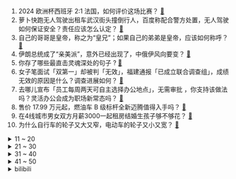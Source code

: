 1. 2024 欧洲杯西班牙 2:1 法国，如何评价这场比赛？ [:link:](https://www.zhihu.com/question/661057142)
2. 萝卜快跑无人驾驶出租车武汉街头撞倒行人，百度称配合警方处置，无人驾驶如何保证安全？责任应该怎么认定？ [:link:](https://www.zhihu.com/question/661156013)
3. 自己的哥哥是皇帝，称之为“皇兄”；如果自己的弟弟是皇帝，应该如何称呼？ [:link:](https://www.zhihu.com/question/661057913)
4. 伊朗总统成了“亲美派”，意外已经出现了，中俄伊风向要变？ [:link:](https://www.zhihu.com/question/661135986)
5. 你存了哪些最直击灵魂深处的句子 ? [:link:](https://www.zhihu.com/question/661001780)
6. 女子笔面试「双第一」却被判「无效」，福建通报「已成立联合调查组」，成绩无效的原因是什么？调查进展如何？ [:link:](https://www.zhihu.com/question/661029623)
7. 去哪儿宣布「员工每周两天可自主选择办公地点」，无需审批 ，你支持该做法吗？灵活办公会成为职场新常态吗？ [:link:](https://www.zhihu.com/question/661139283)
8. 售价 17.99 万元起，燃油车 B 级标杆全新迈腾值得入手吗？ [:link:](https://www.zhihu.com/question/661173308)
9. 在4线城市男女双方月薪3000一起租房结婚生孩子够不够花？ [:link:](https://www.zhihu.com/question/660970531)
10. 为什么自行车的轮子又大又窄，电动车的轮子又小又宽？ [:link:](https://www.zhihu.com/question/657427157)
<details>
<summary>11 ~ 20</summary>

11. 外国小伙忘拔电动车钥匙，一天后车仍在原地，直呼在中国太幸福了，你有类似经历吗？安全环境对生活有多重要？ [:link:](https://www.zhihu.com/question/661035909)
12. 7月4日钓鱼网红翠翠在城市泄洪渠溺亡，钓鱼真的必须会游泳么？ [:link:](https://www.zhihu.com/question/660925913)
13. 为什么白银越来越稀有而价格却这么低？ [:link:](https://www.zhihu.com/question/56864369)
14. 前 iG 名宿孙亚龙开团 LPL 教练，为什么近些年 LPL 教练们的 BP 策略频频被观众质疑价值？ [:link:](https://www.zhihu.com/question/661069465)
15. 在网上和人争论是不是十分愚蠢？ [:link:](https://www.zhihu.com/question/511104487)
16. 我不想过分奉承同事，但又想与他们拉近距离，有哪些更自然的方式？ [:link:](https://www.zhihu.com/question/660814398)
17. 男士比较认可的剃须刀品牌的前三名有哪些？ [:link:](https://www.zhihu.com/question/603809184)
18. 第十届应氏杯半决赛柯洁1：2不敌一力辽，止步四强，如何评价本次比赛双方的发挥？ [:link:](https://www.zhihu.com/question/661136473)
19. 南宋和南明谁的灭亡更让人唏嘘？ [:link:](https://www.zhihu.com/question/660660292)
20. 凡尔赛文学、精装朋友圈等被热议，虚荣背后的心理机制是什么？ [:link:](https://www.zhihu.com/question/660489085)
</details>
<details>
<summary>21 ~ 30</summary>

21. 如何看待华为 Mate  60 系列全版本销量超千万，具有哪些标志性的意义？ [:link:](https://www.zhihu.com/question/661143392)
22. 为何一战二战，意大利都倒戈背刺德国？ [:link:](https://www.zhihu.com/question/512941131)
23. 准高三在家一天只能学五个小时怎么办？ [:link:](https://www.zhihu.com/question/661078506)
24. 你这一生，最晚明白的道理是什么？ [:link:](https://www.zhihu.com/question/661028667)
25. 西班牙对阵法国，你更看好哪队杀入决赛？ [:link:](https://www.zhihu.com/question/661002165)
26. 现实生活中遇到类似《大明王朝1566》里严世蕃那种人该怎样battle？ [:link:](https://www.zhihu.com/question/660926443)
27. 饿瘦和运动瘦的区别是什么？ [:link:](https://www.zhihu.com/question/660795562)
28. 如果长期不健身，肌肉会退化到健身前的水平吗？ [:link:](https://www.zhihu.com/question/652381347)
29. 吐蕃帝国为什么不灭掉唐朝？ [:link:](https://www.zhihu.com/question/659243457)
30. 融资融券佣金比例是多少呢？证券公司都一样吗？ [:link:](https://www.zhihu.com/question/410228679)
</details>
<details>
<summary>31 ~ 40</summary>

31. 老爵爷谈 C 罗是否还能参加世界杯，称「再获得一两个冠军对他来说已经没有太大意义」，如何看他这评价？ [:link:](https://www.zhihu.com/question/660844192)
32. 你超级疲惫的时候， 最喜欢听的句子有哪些 ? [:link:](https://www.zhihu.com/question/661086008)
33. 我朋友的妈妈坚持让孩子上专科而不是复读，为什么？ [:link:](https://www.zhihu.com/question/661083062)
34. T1 中单选手 Faker 获得石油杯 FMVP，如何评价该选手在本次赛事中的表现？ [:link:](https://www.zhihu.com/question/661029107)
35. 民办学校有可能办出具备一本 / 985 / 211 / 双一流实力的高校吗？ [:link:](https://www.zhihu.com/question/661024154)
36. 大一新生，学计算机是买轻薄本还是游戏本? [:link:](https://www.zhihu.com/question/659669252)
37. 《绝区零》看板娘「安比」是失忆的状态，她的真实身份会是什么呢？ [:link:](https://www.zhihu.com/question/661061266)
38. 坚持在芯片行业卷还是回河南？ [:link:](https://www.zhihu.com/question/660890911)
39. 如何从浅入深理解 Transformer？ [:link:](https://www.zhihu.com/question/471328838)
40. 为什么有了CPU，还要研究GPU？ [:link:](https://www.zhihu.com/question/660424819)
</details>
<details>
<summary>41 ~ 50</summary>

41. 在中国古代有哪些著名的交通线？ [:link:](https://www.zhihu.com/question/659662103)
42. 有哪些绿色食物，让你感受到了夏日的清凉？ [:link:](https://www.zhihu.com/question/658257702)
43. 现在创业有什么项目可以做起来? [:link:](https://www.zhihu.com/question/660546174)
44. 突然想在下半年去跑个半马，我跑步没啥水平，我现在该怎么做才能在下半年完赛半马？ [:link:](https://www.zhihu.com/question/660843991)
45. 同样是大女主复仇爽剧，为何《墨雨云间》没有《延禧攻略》火爆？ [:link:](https://www.zhihu.com/question/660652476)
46. 曹雪芹对于贾敬的态度是否有矛盾？ [:link:](https://www.zhihu.com/question/658151161)
47. 你见过不一样的古诗词吗？ [:link:](https://www.zhihu.com/question/660964789)
48. 如何克服对领导的畏惧心理？ [:link:](https://www.zhihu.com/question/661075983)
49. 重新看了一下Detail，大家觉得科比的防守水平和对比赛的解读是什么水平？ [:link:](https://www.zhihu.com/question/653133193)
50. 「自律带来自由」你认同吗？ [:link:](https://www.zhihu.com/question/660772768)
</details><details>
<summary>bilibili</summary>

</details>